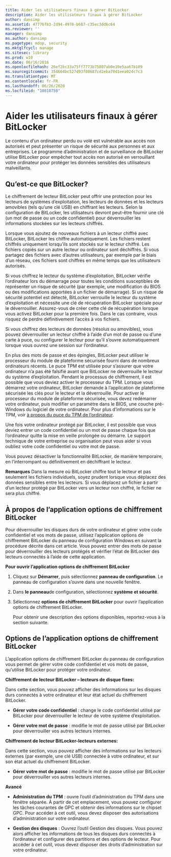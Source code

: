 ```yaml
---
title: Aider les utilisateurs finaux à gérer BitLocker
description: Aider les utilisateurs finaux à gérer BitLocker
author: dansimp
ms.assetid: 47776fb3-2d94-4970-b687-c35ec3dd6c64
ms.reviewer: ''
manager: dansimp
ms.author: dansimp
ms.pagetype: mdop, security
ms.mktglfcycl: manage
ms.sitesec: library
ms.prod: w10
ms.date: 06/16/2016
ms.openlocfilehash: 26ef2bc33a75ff7773b75807ab0e10e5aa67b109
ms.sourcegitcommit: 354664bc527d93f80687cd2eba70d1eea024c7c3
ms.translationtype: MT
ms.contentlocale: fr-FR
ms.lasthandoff: 06/26/2020
ms.locfileid: "10810758"
---
```

# Aider les utilisateurs finaux à gérer BitLocker


Le contenu d’un ordinateur perdu ou volé est vulnérable aux accès non autorisés et peut présenter un risque de sécurité aux personnes et aux entreprises. Le programme d’administration et de surveillance de BitLocker utilise BitLocker pour empêcher tout accès non autorisé en verrouillant votre ordinateur pour protéger les données sensibles des utilisateurs malveillants.

## Qu’est-ce que BitLocker?


Le chiffrement de lecteur BitLocker peut offrir une protection pour les lecteurs de systèmes d’exploitation, les lecteurs de données et les lecteurs amovibles (tels qu’une clé USB) en chiffrant les lecteurs. Selon la configuration de BitLocker, les utilisateurs devront peut-être fournir une clé (un mot de passe ou un code confidentiel) pour déverrouiller les informations stockées sur les lecteurs chiffrés.

Lorsque vous ajoutez de nouveaux fichiers à un lecteur chiffré avec BitLocker, BitLocker les chiffre automatiquement. Les fichiers restent chiffrés uniquement lorsqu’ils sont stockés sur le lecteur chiffré. Les fichiers copiés sur un autre lecteur ou ordinateur sont déchiffrés. Si vous partagez des fichiers avec d’autres utilisateurs, par exemple par le biais d’un réseau, ces fichiers sont chiffrés en même temps que les utilisateurs autorisés.

Si vous chiffrez le lecteur du système d’exploitation, BitLocker vérifie l’ordinateur lors du démarrage pour toutes les conditions susceptibles de représenter un risque de sécurité (par exemple, une modification du BIOS ou des modifications apportées à un fichier de démarrage). Si un risque de sécurité potentiel est détecté, BitLocker verrouille le lecteur du système d’exploitation et nécessite une clé de récupération BitLocker spéciale pour le déverrouiller. Assurez-vous de créer cette clé de récupération lorsque vous activez BitLocker pour la première fois. Dans le cas contraire, vous risquez de perdre définitivement l’accès à vos fichiers.

Si vous chiffrez des lecteurs de données (résolus ou amovibles), vous pouvez déverrouiller un lecteur chiffré à l’aide d’un mot de passe ou d’une carte à puce, ou configurer le lecteur pour qu’il s’ouvre automatiquement lorsque vous ouvrez une session sur l’ordinateur.

En plus des mots de passe et des épingles, BitLocker peut utiliser le processeur du module de plateforme sécurisée fourni dans de nombreux ordinateurs récents. Le puce TPM est utilisée pour s’assurer que votre ordinateur n’a pas été falsifié avant que BitLocker ne déverrouille le lecteur du système d’exploitation. Pendant le processus de chiffrement, il est possible que vous deviez activer le processeur du TPM. Lorsque vous démarrez votre ordinateur, BitLocker demande à l’application de plateforme sécurisée les clés pour le lecteur et la déverrouille. Pour activer le processeur du module de plateforme sécurisée, vous devez redémarrer votre ordinateur, puis modifier un paramètre dans le BIOS, une couche pré-Windows du logiciel de votre ordinateur. Pour plus d’informations sur le TPM, voir [à propos du puce du TPM de l’ordinateur](about-the-computer-tpm-chip.md).

Une fois votre ordinateur protégé par BitLocker, il est possible que vous deviez entrer un code confidentiel ou un mot de passe chaque fois que l’ordinateur quitte la mise en veille prolongée ou démarre. Le support technique de votre entreprise ou organisation peut vous aider si vous oubliez votre code confidentiel ou votre mot de passe.

Vous pouvez désactiver la fonctionnalité BitLocker, de manière temporaire, en l’interrompant ou définitivement en déchiffrant le lecteur.

**Remarques**  Dans la mesure où BitLocker chiffre tout le lecteur et pas seulement les fichiers individuels, soyez prudent lorsque vous déplacez des données sensibles entre les lecteurs. Si vous déplacez un fichier à partir d’un lecteur protégé par BitLocker vers un lecteur non chiffré, le fichier ne sera plus chiffré.

 

## À propos de l’application options de chiffrement BitLocker


Pour déverrouiller les disques durs de votre ordinateur et gérer votre code confidentiel et vos mots de passe, utilisez l’application options de chiffrement BitLocker du panneau de configuration Windows en suivant la procédure décrite dans cet article. Vous pouvez entrer des mots de passe pour déverrouiller des lecteurs protégés et vérifier l’état de BitLocker des lecteurs connectés à l’aide de cette application.

**Pour ouvrir l’application options de chiffrement BitLocker**

1.  Cliquez sur **Démarrer**, puis sélectionnez **panneau de configuration**. Le panneau de configuration s’ouvre dans une nouvelle fenêtre.

2.  Dans **le panneau**de configuration, sélectionnez **système et sécurité**.

3.  Sélectionnez **options de chiffrement BitLocker** pour ouvrir l’application options de chiffrement BitLocker.

    Pour obtenir une description des options disponibles, reportez-vous à la section suivante.

## Options de l’application options de chiffrement BitLocker


L’application options de chiffrement BitLocker du panneau de configuration vous permet de gérer votre code confidentiel et vos mots de passe, qu’utilise BitLocker pour protéger votre ordinateur.

**Chiffrement de lecteur BitLocker – lecteurs de disque fixes:**

Dans cette section, vous pouvez afficher des informations sur les disques durs connectés à votre ordinateur et leur état actuel du chiffrement BitLocker.

-   **Gérer votre code confidentiel** : change le code confidentiel utilisé par BitLocker pour déverrouiller le lecteur de votre système d’exploitation.

-   **Gérer votre mot de passe** : modifie le mot de passe utilisé par BitLocker pour déverrouiller vos autres lecteurs internes.

**Chiffrement de lecteur BitLocker-lecteurs externes:**

Dans cette section, vous pouvez afficher des informations sur les lecteurs externes (par exemple, une clé USB) connectée à votre ordinateur, et sur son état actuel du chiffrement BitLocker.

-   **Gérer votre mot de passe** : modifie le mot de passe utilisé par BitLocker pour déverrouiller vos autres lecteurs internes.

**Avancé**

-   **Administration du TPM** : ouvre l’outil d’administration du TPM dans une fenêtre séparée. À partir de cet emplacement, vous pouvez configurer les tâches courantes de GPC et obtenir des informations sur le chipset GPC. Pour accéder à cet outil, vous devez disposer des autorisations d’administration sur votre ordinateur.

-   **Gestion des disques** : Ouvrez l’outil Gestion des disques. Vous pouvez alors afficher les informations de tous les disques durs connectés à l’ordinateur et configurer des partitions et des options de lecteur. Pour accéder à cet outil, vous devez disposer des droits d’administration sur votre ordinateur.

 

 






